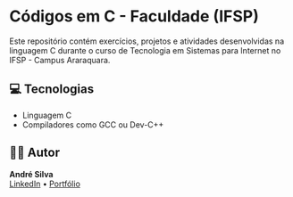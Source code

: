 # Códigos em C - Faculdade (IFSP)

Este repositório contém exercícios, projetos e atividades desenvolvidas na linguagem C durante o curso de Tecnologia em Sistemas para Internet no IFSP - Campus Araraquara.

## 💻 Tecnologias
- Linguagem C  
- Compiladores como GCC ou Dev-C++

## 👨‍💻 Autor
**André Silva**  
[LinkedIn](https://www.linkedin.com/in/wilson-andr%C3%A9-de-melo-silva-9b9b39235/) • [Portfólio](https://portfolioodevwilson.netlify.app/)
